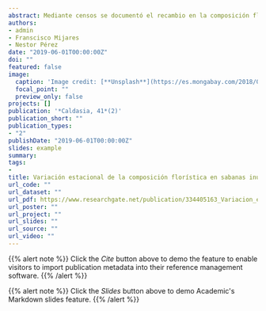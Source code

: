 ```yaml
---
abstract: Mediante censos se documentó el recambio en la composición florística asociado al régimen de lluvias en comunidades de las sabanas de Arauca (Arauca, Colombia). Además, se cuantificó la abundancia relativa y el Índice de Valor de Importancia (IVI) de las especies en eventos de muestreo bimestrales a lo largo de un año. Se usaron transectos lineales con once puntos y once cuadrantes de 1 m2. Se registraron 110 especies y se obtuvo una correlación positiva entre la precipitación mensual y la abundancia de individuos, acompañada de un aumento del 85,7 % en la riqueza de especies en los meses de lluvias. Debido al mayor número de especies (96) la equitatividad de la comunidad fue mayor en el periodo de lluvias en tanto que, de las 57 especies de la época de sequía hubo dominancia de especies como Hydrolea spinosa, Melochia spicata, Peltaea sessiliflora, Cyperus luzulae, Acroceras zizanioides y Andropogon bicornis. El periodo de lluvias tuvo 53 especies exclusivas mientras que catorce lo fueron durante el periodo seco. Este estudio resalta la alta diversidad botánica que existe en las sabanas de la Orinoquia.
authors:
- admin
- Franscisco Mijares
- Nestor Pérez
date: "2019-06-01T00:00:00Z"
doi: ""
featured: false
image:
  caption: 'Image credit: [**Unsplash**](https://es.mongabay.com/2018/08/sabanas-inundables-de-cinaruco-areas-protegidas-colombia/)'
  focal_point: ""
  preview_only: false
projects: []
publication: '*Caldasia, 41*(2)'
publication_short: ""
publication_types:
- "2"
publishDate: "2019-06-01T00:00:00Z"
slides: example
summary: 
tags:
- 
title: Variación estacional de la composición florística en sabanas inundables en Arauca, Colombia
url_code: ""
url_dataset: ""
url_pdf: https://www.researchgate.net/publication/334405163_Variacion_estacional_de_la_composicion_floristica_en_sabanas_inundables_en_Arauca_Colombia
url_poster: ""
url_project: ""
url_slides: ""
url_source: ""
url_video: ""
---
```


{{% alert note %}}
Click the *Cite* button above to demo the feature to enable visitors to import publication metadata into their reference management software.
{{% /alert %}}

{{% alert note %}}
Click the *Slides* button above to demo Academic's Markdown slides feature.
{{% /alert %}}

